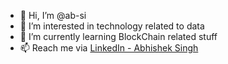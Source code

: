 - 👋 Hi, I’m @ab-si
- 👀 I’m interested in technology related to data
- 🌱 I’m currently learning BlockChain related stuff
- 📫 Reach me via <a href="https://www.linkedin.com/in/abhisingh7294/">LinkedIn - Abhishek Singh </a>

<!---
ab-si/ab-si is a ✨ special ✨ repository because its `README.md` (this file) appears on your GitHub profile.
You can click the Preview link to take a look at your changes.
--->
